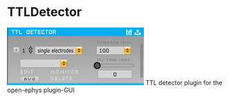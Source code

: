 # TTLDetector
![Plugin image](https://github.com/kensoSolutions/TTLDetector/blob/readme-edit/plugin.jpg "De 150 x 150 píxeles")
TTL detector plugin for the open-ephys plugin-GUI
